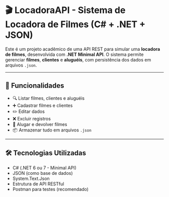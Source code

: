 # 🎬 LocadoraAPI - Sistema de Locadora de Filmes (C# + .NET + JSON)

Este é um projeto acadêmico de uma API REST para simular uma **locadora de filmes**, desenvolvida com **.NET Minimal API**. O sistema permite gerenciar **filmes**, **clientes** e **aluguéis**, com persistência dos dados em arquivos `.json`.

---

## 🧩 Funcionalidades

- 🔍 Listar filmes, clientes e aluguéis
- ➕ Cadastrar filmes e clientes
- ✏️ Editar dados
- ❌ Excluir registros
- 🎥 Alugar e devolver filmes
- 📦 Armazenar tudo em arquivos `.json`

---

## 🛠 Tecnologias Utilizadas

- C# (.NET 6 ou 7 - Minimal API)
- JSON (como base de dados)
- System.Text.Json
- Estrutura de API RESTful
- Postman para testes (recomendado)

